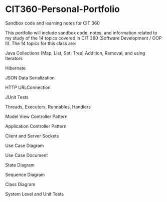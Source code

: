 # CIT360-Personal-Portfolio
Sandbox code and learning notes for CIT 360

This portfolio will include sandbox code, notes, and information related to my study of the 14 topics 
covered in CIT 360 (Software Development / OOP II). The 14 topics for this class are: 

Java Collections (Map, List, Set, Tree) Addition, Removal, and using Iterators

Hibernate

JSON Data Serialization

HTTP URLConnection 

JUnit Tests

Threads, Executors, Runnables, Handlers

Model View Controller Pattern

Application Controller Pattern

Client and Server Sockets

Use Case Diagram

Use Case Document

State Diagram 

Sequence Diagram

Class Diagram 

System Level and Unit Tests
